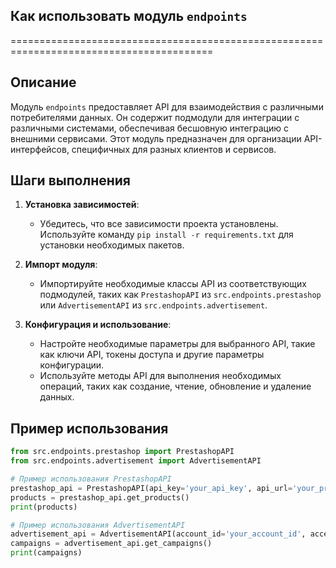 ## Как использовать модуль `endpoints`
=========================================================================================

Описание
-------------------------
Модуль `endpoints` предоставляет API для взаимодействия с различными потребителями данных. Он содержит подмодули для интеграции с различными системами, обеспечивая бесшовную интеграцию с внешними сервисами. Этот модуль предназначен для организации API-интерфейсов, специфичных для разных клиентов и сервисов.

Шаги выполнения
-------------------------
1. **Установка зависимостей**:
   - Убедитесь, что все зависимости проекта установлены. Используйте команду `pip install -r requirements.txt` для установки необходимых пакетов.

2. **Импорт модуля**:
   - Импортируйте необходимые классы API из соответствующих подмодулей, таких как `PrestashopAPI` из `src.endpoints.prestashop` или `AdvertisementAPI` из `src.endpoints.advertisement`.

3. **Конфигурация и использование**:
   - Настройте необходимые параметры для выбранного API, такие как ключи API, токены доступа и другие параметры конфигурации.
   - Используйте методы API для выполнения необходимых операций, таких как создание, чтение, обновление и удаление данных.

Пример использования
-------------------------

```python
from src.endpoints.prestashop import PrestashopAPI
from src.endpoints.advertisement import AdvertisementAPI

# Пример использования PrestashopAPI
prestashop_api = PrestashopAPI(api_key='your_api_key', api_url='your_prestashop_api_url')
products = prestashop_api.get_products()
print(products)

# Пример использования AdvertisementAPI
advertisement_api = AdvertisementAPI(account_id='your_account_id', access_token='your_access_token')
campaigns = advertisement_api.get_campaigns()
print(campaigns)